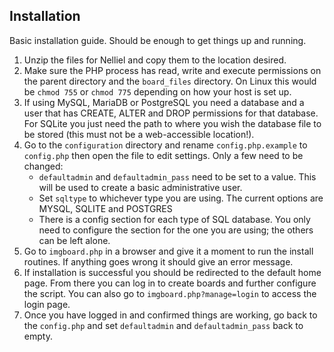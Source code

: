 ## Installation
Basic installation guide. Should be enough to get things up and running.

1. Unzip the files for Nelliel and copy them to the location desired.
2. Make sure the PHP process has read, write and execute permissions on the parent directory and the `board_files` directory. On Linux this would be `chmod 755` or `chmod 775` depending on how your host is set up.
3. If using MySQL, MariaDB or PostgreSQL you need a database and a user that has CREATE, ALTER and DROP permissions for that database. For SQLite you just need the path to where you wish the database file to be stored (this must not be a web-accessible location!).
4. Go to the `configuration` directory and rename `config.php.example` to `config.php` then open the file to edit settings. Only a few need to be changed:
	- `defaultadmin` and `defaultadmin_pass` need to be set to a value. This will be used to create a basic administrative user.
	- Set `sqltype` to whichever type you are using. The current options are MYSQL, SQLITE and POSTGRES
	- There is a config section for each type of SQL database. You only need to configure the section for the one you are using; the others can be left alone.
5. Go to `imgboard.php` in a browser and give it a moment to run the install routines. If anything goes wrong it should give an error message.
6. If installation is successful you should be redirected to the default home page. From there you can log in to create boards and further configure the script. You can also go to `imgboard.php?manage=login` to access the login page.
7. Once you have logged in and confirmed things are working, go back to the `config.php` and set `defaultadmin` and `defaultadmin_pass` back to empty.
